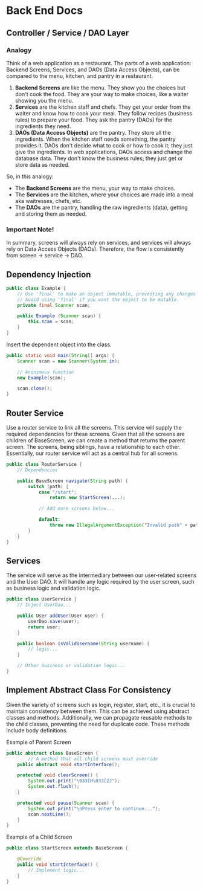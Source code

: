 # Back End Docs

## Controller / Service / DAO Layer

### Analogy

Think of a web application as a restaurant. The parts of a web application: Backend Screens, Services, and DAOs (Data Access Objects), can be compared to the menu, kitchen, and pantry in a restaurant.

1. **Backend Screens** are like the menu. They show you the choices but don't cook the food. They are your way to make choices, like a waiter showing you the menu.
2. **Services** are the kitchen staff and chefs. They get your order from the waiter and know how to cook your meal. They follow recipes (business rules) to prepare your food. They ask the pantry (DAOs) for the ingredients they need.
3. **DAOs (Data Access Objects)** are the pantry. They store all the ingredients. When the kitchen staff needs something, the pantry provides it. DAOs don't decide what to cook or how to cook it; they just give the ingredients. In web applications, DAOs access and change the database data. They don't know the business rules; they just get or store data as needed.

So, in this analogy:

- The **Backend Screens** are the menu, your way to make choices.
- The **Services** are the kitchen, where your choices are made into a meal aka waitresses, chefs, etc.
- The **DAOs** are the pantry, handling the raw ingredients (data), getting and storing them as needed.

### Important Note!

In summary, screens will always rely on services, and services will always rely on Data Access Objects (DAOs). Therefore, the flow is consistently from screen → service -> DAO.

## Dependency Injection

```java
public class Example {
	// Use 'final' to make an object immutable, preventing any changes to it.
	// Avoid using 'final' if you want the object to be mutable.
	private final Scanner scan;

	public Example (Scanner scan) {
		this.scan = scan;
	}
}
```

Insert the dependent object into the class.

```java
public static void main(String[] args) {
	Scanner scan = new Scanner(System.in);

	// Anonymous function
	new Example(scan);

	scan.close();
}
```

## Router Service

Use a router service to link all the screens. This service will supply the required dependencies for these screens. Given that all the screens are children of BaseScreen, we can create a method that returns the parent screen. The screens, being siblings, have a relationship to each other. Essentially, our router service will act as a central hub for all screens.

```java
public class RouterService {
    // Dependencies

    public BaseScreen navigate(String path) {
        switch (path) {
            case "/start":
                return new StartScreen(...);

            // Add more screens below...

            default:
                throw new IllegalArgumentException("Invalid path" + path);
        }
    }
}
```

## Services

The service will serve as the intermediary between our user-related screens and the User DAO. It will handle any logic required by the user screen, such as business logic and validation logic.

```java
public class UserService {
	// Inject UserDao...

	public User addUser(User user) {
		userDao.save(user);
		return user;
	}

	public boolean isValidUsername(String username) {
		// logic...
	}

	// Other business or validation logic...
}
```

## Implement Abstract Class For Consistency

Given the variety of screens such as login, register, start, etc., it is crucial to maintain consistency between them. This can be achieved using abstract classes and methods. Additionally, we can propagate reusable methods to the child classes, preventing the need for duplicate code. These methods include body definitions.

Example of Parent Screen

```java
public abstract class BaseScreen {
		// A method that all child screens must override
    public abstract void startInterface();

    protected void clearScreen() {
        System.out.print("\033[H\033[2J");
        System.out.flush();
    }

    protected void pause(Scanner scan) {
        System.out.print("\nPress enter to continue...");
        scan.nextLine();
    }
}
```

Example of a Child Screen

```java
public class StartScreen extends BaseScreen {

	@Override
	public void startInterface() {
		// Implement logic...
	}
}
```
